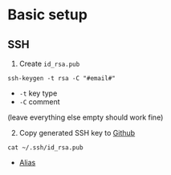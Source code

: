 # Basic setup
## SSH
1. Create `id_rsa.pub`
```shell
ssh-keygen -t rsa -C "#email#"
```
- `-t` key type
- `-C` comment

(leave everything else empty should work fine)

2. Copy generated SSH key to [Github](https://github.com/settings/ssh/new)
```shell
cat ~/.ssh/id_rsa.pub
```
- [Alias](https://github.com/akazahoko/config/wiki/Zsh#alias)